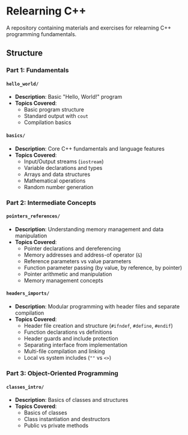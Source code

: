 # Relearning C++

A repository containing materials and exercises for relearning C++ programming fundamentals.

## Structure

### Part 1: Fundamentals

#### `hello_world/`
- **Description**: Basic "Hello, World!" program
- **Topics Covered**: 
  - Basic program structure
  - Standard output with `cout`
  - Compilation basics

#### `basics/`
- **Description**: Core C++ fundamentals and language features
- **Topics Covered**:
  - Input/Output streams (`iostream`)
  - Variable declarations and types
  - Arrays and data structures
  - Mathematical operations
  - Random number generation

### Part 2: Intermediate Concepts

#### `pointers_references/`
- **Description**: Understanding memory management and data manipulation
- **Topics Covered**:
  - Pointer declarations and dereferencing
  - Memory addresses and address-of operator (`&`)
  - Reference parameters vs value parameters
  - Function parameter passing (by value, by reference, by pointer)
  - Pointer arithmetic and manipulation
  - Memory management concepts

#### `headers_imports/`
- **Description**: Modular programming with header files and separate compilation
- **Topics Covered**:
  - Header file creation and structure (`#ifndef`, `#define`, `#endif`)
  - Function declarations vs definitions
  - Header guards and include protection
  - Separating interface from implementation
  - Multi-file compilation and linking
  - Local vs system includes (`""` vs `<>`)


### Part 3: Object-Oriented Programming

#### `classes_intro/`
- **Description**: Basics of classes and structures
- **Topics Covered**:
  - Basics of classes
  - Class instantiation and destructors
  - Public vs private methods